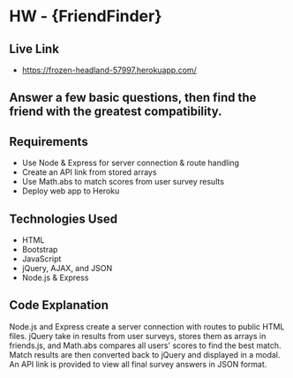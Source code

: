 # HW - {FriendFinder}

## Live Link
 - https://frozen-headland-57997.herokuapp.com/

## Answer a few basic questions, then find the friend with the greatest compatibility.

## Requirements
- Use Node & Express for server connection & route handling
- Create an API link from stored arrays
- Use Math.abs to match scores from user survey results
- Deploy web app to Heroku

## Technologies Used
- HTML
- Bootstrap
- JavaScript
- jQuery, AJAX, and JSON
- Node.js & Express

## Code Explanation
Node.js and Express create a server connection with routes to public HTML files. jQuery take in results from user surveys, stores them as arrays in friends.js, and Math.abs compares all users' scores to find the best match. Match results are then converted back to jQuery and displayed in a modal. An API link is provided to view all final survey answers in JSON format.
